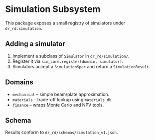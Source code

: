 # Simulation Subsystem

This package exposes a small registry of simulators under `dr_rd.simulation`.

## Adding a simulator
1. Implement a subclass of `Simulator` in `dr_rd/simulation/`.
2. Register it via `sim_core.register(domain, simulator)`.
3. Simulators accept a `SimulationSpec` and return a `SimulationResult`.

## Domains
- `mechanical` – simple beam/plate approximation.
- `materials` – trade-off lookup using `materials_db`.
- `finance` – wraps Monte Carlo and NPV tools.

## Schema
Results conform to `dr_rd/schemas/simulation_v1.json`.
